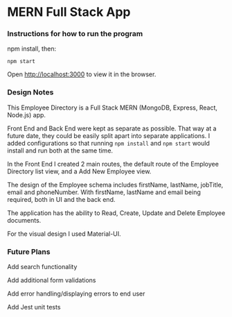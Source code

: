 # MERN Full Stack App


### Instructions for how to run the program

npm install, then:

`npm start`

Open [http://localhost:3000](http://localhost:3000) to view it in the browser.

### Design Notes

This Employee Directory is a Full Stack MERN (MongoDB, Express, React, Node.js) app.

Front End and Back End were kept as separate as possible. That way at a future date, they could be easily split apart into separate applications. I added configurations so that running `npm install` and `npm start` would install and run both at the same time.

In the Front End I created 2 main routes, the default route of the Employee Directory list view, and a Add New Employee view.

The design of the Employee schema includes firstName, lastName, jobTitle, email and phoneNumber. With firstName, lastName and email being required, both in UI and the back end.

The application has the ability to Read, Create, Update and Delete Employee documents.

For the visual design I used Material-UI.

### Future Plans

Add search functionality

Add additional form validations

Add error handling/displaying errors to end user

Add Jest unit tests

